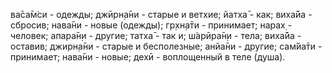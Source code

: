 ва̄са̄м̇си - одежды; джӣрн̣а̄ни - старые и ветхие; йатха̄ - как; виха̄йа - сбросив; нава̄ни - новые (одежды); гр̣хн̣а̄ти - принимает; нарах̣ - человек; апара̄н̣и - другие; татха̄ - так и; ш́арӣра̄н̣и - тела; виха̄йа - оставив; джирн̣а̄ни - старые и бесполезные; анйа̄ни - другие; сам̇йа̄ти - принимает; нава̄ни - новые; дехӣ - воплощенный в теле (душа).